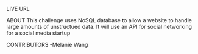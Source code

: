 LIVE URL

ABOUT
This challenge uses NoSQL database to allow a website to handle large amounts of unstructued data. It will use an API for social networking for a social media startup


CONTRIBUTORS
-Melanie Wang
